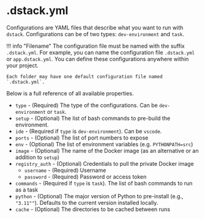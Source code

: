 # .dstack.yml

Configurations are YAML files that describe what you want to run with `dstack`. Configurations can be of two
types: `dev-environment` and `task`.

!!! info "Filename"
    The configuration file must be named with the suffix `.dstack.yml`. For example,
    you can name the configuration file `.dstack.yml` or `app.dstack.yml`. You can define
    these configurations anywhere within your project. 
    
    Each folder may have one default configuration file named `.dstack.yml`.

Below is a full reference of all available properties.

- `type` - (Required) The type of the configurations. Can be `dev-environment` or `task`.
- `setup` - (Optional) The list of bash commands to pre-build the environment.
- `ide` - (Required if `type` is `dev-environment`). Can be `vscode`.
- `ports` - (Optional) The list of port numbers to expose
- `env` - (Optional) The list of environment variables (e.g. `PYTHONPATH=src`)
- `image` - (Optional) The name of the Docker image (as an alternative or an addition to `setup`)
- `registry_auth` - (Optional) Credentials to pull the private Docker image
    - `username` - (Required) Username
    - `password` - (Required) Password or access token
- `commands` - (Required if `type` is `task`). The list of bash commands to run as a task
- `python` - (Optional) The major version of Python to pre-install (e.g., `"3.11""`). Defaults to the current version installed locally.
- `cache` - (Optional) The directories to be cached between runs

[//]: # (TODO: `artifacts` aren't documented)

[//]: # (TODO: Add examples)

[//]: # (TODO: Mention here or somewhere else of how it works. What base image is used, how ports are forwarded, etc.)